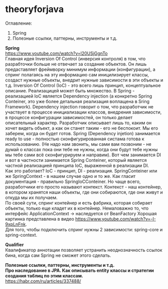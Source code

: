# theoryforjava
Оглавление:
1) Spring
2) Полезные ссылки, паттерны, инструменты и т.д.
 
**Spring**  
https://www.youtube.com/watch?v=l20USjGgnTo  
  Главная идея Inversion Of Control (инверсия контроля) в том, что разрабточки больше не отвечает за создание объектов. Он лишь предаставляет фреймворку минимум информации (конфигурации), а спринг полагаясь на эту информацию сам иницилизирует классы, создаст нужные объекты, внедрит нужные зависимости в эти объекты и т.д. Inversion Of Control (IoC) - это всего лишь принцип, концептуальное описание. Реализацицей может быть множество. В Spring - реализацией IoC является Dependency injection (а конкретно Spring Conteiner, это уже более детальная реализация воплащена в Sring Framework). Dependency injection говорит о том, что разработчик не участвует в процессе инициализации классов, внедрения зависимости, в процессе конфигурации зависимостей, он только делает описательный характер. Разработчик описывает лишь то, каким он хочет видеть объект, а как он станет таким - его не беспокоит. Мы его заберем, когда он будет готов. Spring (Dependency injetion) занимается ready to use - полностью сконфигурированная систама готова к использованию. (Не надо нам звонить, мы сами вам позвоним - не думай о классах пока они тебе не нужны, когда они будут тебе нужны мы тебе сами всё сконфигурируем и направим). Вот чем занимается DI и вот в частности занимается Spring Conteiner, который является частной реализацией принципа IoC, выраженной в реализации DI.  
  Как это работает? IoC - принцип, DI - реализация. SpringConteiner или же SpringContext - в нашем случае одно и то же. Как гласит документация - правильно SpringIoCConteiner. Но чаще всего, разработчики его просто называют контекст. Контекст - наш контейнер, в котором хранятся наши объекты, где они собираются, где они живут и откуда мы их получаем.  
  По своей сути, спринг контейнер и есть фабрика, которая собирает объекты, только еще кладет их в контейнер. Немаловажно то, что интерфейс ApplicationContext -> наследуется от BeanFactory
  Хорошая картинка представлена в видео https://www.youtube.com/watch?v=-I-9xpLnFnk.  
  Для того, чтобы подключить спринг нужны 2 зависимости: spring-core и spring-context.  
  
**Qualifier**  
Квалификатор аннотации позволяет устранить неоднозначность ссылок бина, когда сам Spring не сможет этого сделать. 


**Полезные ссылки, паттерны, инструменты и т.д.**  
**Про наследование в JPA. Как описывать entity классы и стратегии создания таблиц по этим классам.**  
https://habr.com/ru/articles/337488/
